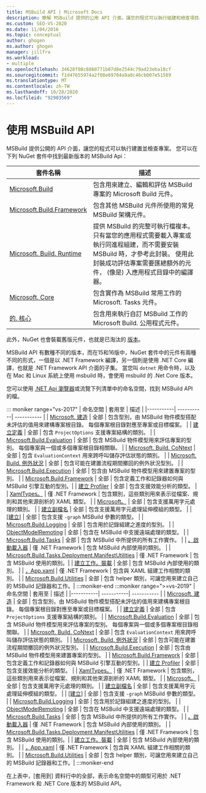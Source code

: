 ```yaml
---
title: MSBuild API | Microsoft Docs
description: 瞭解 MSBuild 提供的公用 API 介面，讓您的程式可以執行組建和檢查項目。
ms.custom: SEO-VS-2020
ms.date: 11/04/2016
ms.topic: conceptual
author: ghogen
ms.author: ghogen
manager: jillfra
ms.workload:
- multiple
ms.openlocfilehash: 34628f08c8860771b07d8e2544c79ad23eba18cf
ms.sourcegitcommit: f1d47655974a2f08e69704a9a0c46cb007e51589
ms.translationtype: MT
ms.contentlocale: zh-TW
ms.lasthandoff: 10/28/2020
ms.locfileid: "92903569"
---
```

# <a name="use-the-msbuild-api"></a>使用 MSBuild API

MSBuild 提供公開的 API 介面，讓您的程式可以執行建置並檢查專案。 您可以在下列 NuGet 套件中找到最新版本的 MSBuild Api：

| 套件名稱 | 描述 |
| ------------ | ----------- |
| [Microsoft.Build](https://www.nuget.org/packages/Microsoft.Build) | 包含用來建立、編輯和評估 MSBuild 專案的 Microsoft Build 元件。|
| [Microsoft.Build.Framework](https://www.nuget.org/packages/Microsoft.Build.Framework)| 包含其他 MSBuild 元件所使用的常見 MSBuild 架構元件。 |
| [Microsoft. Build. Runtime](https://www.nuget.org/packages/Microsoft.Build.Runtime) | 提供 MSBuild 的完整可執行檔複本。 只有當您的應用程式需要載入專案或執行同進程組建，而不需要安裝 MSBuild 時，才參考此封裝。 使用此封裝成功評估專案需要匯總額外的元件， (像是) 入應用程式目錄中的編譯器。 |
| [Microsoft. Core](https://www.nuget.org/packages/Microsoft.Build.Tasks.Core) | 包含實作為 MSBuild 常用工作的 Microsoft. Tasks 元件。 |
| [的. 核心](https://www.nuget.org/packages/Microsoft.Build.Utilities.Core) | 包含用來執行自訂 MSBuild 工作的 Microsoft Build. 公用程式元件。 |

此外，NuGet 也會裝載舊版元件，也就是已淘汰的 [版本](https://www.nuget.org/packages/Microsoft.Build.Engine)。

MSBuild API 有數種不同的版本，而在15和16版中，NuGet 套件中的元件有兩種不同的形式，一個是以 .NET Framework 編譯，另一個則是使用 .NET Core 編譯，也就是 .NET Framework API 介面的子集。  當您叫 `dotnet` 用命令時，以及在 Mac 和 Linux 系統上使用 msbuild 時，會使用 msbuild 的 .Net Core 版本。

您可以使用 [.NET Api 瀏覽器](/dotnet/api)或流覽下列清單中的命名空間，找到 MSBuild API 的檔。

::: moniker range="vs-2017"
| 命名空間 | 套用至 | 描述 |
|-----------| -----------| ----------- |
| [Microsoft. 建造](/dotnet/api/Microsoft.Build.Construction?view=msbuild-15&preserve-view=true) | 全部 |  包含型別，由 MSBuild 物件模型搭配未評估的值用來建構專案根目錄。 每個專案根目錄對應至專案或目標檔案。 |
| [建立定義](/dotnet/api/Microsoft.Build.Definition?view=msbuild-15&preserve-view=true) | 全部 | 包含 `ProjectOptions` 支援專案結構的類別。 |
| [Microsoft.Build.Evaluation](/dotnet/api/Microsoft.Build.Evaluation?view=msbuild-15&preserve-view=true) | 全部 | 包含 MSBuild 物件模型用來評估專案的型別。 每個專案與一個或多個專案根目錄相關聯。 |
| [Microsoft. Build. CoNtext](/dotnet/api/Microsoft.Build.Evaluation.Context?view=msbuild-15&preserve-view=true) | 全部 | 包含 `EvaluationContext` 用來跨呼叫儲存評估狀態的類別。 |
| [Microsoft. Build. 例外狀況](/dotnet/api/Microsoft.Build.Exceptions?view=msbuild-15&preserve-view=true) | 全部 | 包含可能在建置流程期間擲回的例外狀況型別。 |
| [Microsoft.Build.Execution](/dotnet/api/Microsoft.Build.Execution?view=msbuild-15&preserve-view=true) | 全部 | 包含由 MSBuild 物件模型用來建置專案的型別。 |
| [Microsoft.Build.Framework](/dotnet/api/Microsoft.Build.Framework?view=msbuild-15&preserve-view=true) | 全部 | 包含定義工作和記錄器如何與 MSBuild 引擎互動的型別。|
| [建立 Profiler](/dotnet/api/Microsoft.Build.Framework.Profiler?view=msbuild-15&preserve-view=true) | 全部 | 包含支援效能分析的類型。 |
| [XamlTypes。](/dotnet/api/Microsoft.Build.Framework.XamlTypes?view=msbuild-15&preserve-view=true) | 僅 .NET Framework | 包含類別，這些類別用來表示從檔案、規則和其他來源剖析的 XAML 類型。 |
| [Microsoft。](/dotnet/api/Microsoft.Build.Globbing?view=msbuild-15&preserve-view=true) | 全部 | 包含支援萬用字元處理的類別。 |
| [建立副檔名](/dotnet/api/Microsoft.Build.Globbing.Extensions?view=msbuild-15&preserve-view=true) | 全部 | 包含支援萬用字元處理延伸模組的類型。 |
| [[建立]](/dotnet/api/Microsoft.Build.Graph?view=msbuild-15&preserve-view=true) | 全部 | 包含支援 `-graph` MSBuild 參數的類型。 |
| [Microsoft.Build.Logging](/dotnet/api/Microsoft.Build.Logging?view=msbuild-15&preserve-view=true) | 全部 | 包含用於記錄組建之進度的型別。 |
| [ObjectModelRemoting](/dotnet/api/Microsoft.Build.ObjectModelRemoting?view=msbuild-15&preserve-view=true) | 全部 | 包含在 MSBuild 中支援遠端處理的類型。 |
| [Microsoft.Build.Tasks](/dotnet/api/Microsoft.Build.Tasks?view=msbuild-15&preserve-view=true) | 全部 | 包含 MSBuild 中所提供的所有工作實作。 |
| [。啟動載入器](/dotnet/api/Microsoft.Build.Tasks.Deployment.Bootstrapper?view=msbuild-15&preserve-view=true) | 僅 .NET Framework | 包含 MSBuild 內部使用的類別。 |
| [Microsoft.Build.Tasks.Deployment.ManifestUtilities](/dotnet/api/Microsoft.Build.Tasks.Deployment.ManifestUtilities?view=msbuild-15&preserve-view=true) | 僅 .NET Framework | 包含 MSBuild 使用的類別。|
| [建立工作。裝載](/dotnet/api/Microsoft.Build.Tasks.Hosting?view=msbuild-15&preserve-view=true) | 全部 | 包含 MSBuild 內部使用的類別。 |
| [，App.xaml](/dotnet/api/Microsoft.Build.Tasks.Xaml?view=msbuild-15&preserve-view=true) | 僅 .NET Framework | 包含與 XAML 組建工作相關的類別。 |
| [Microsoft.Build.Utilities](/dotnet/api/Microsoft.Build.Utilities?view=msbuild-15&preserve-view=true) | 全部 | 包含 helper 類別，可讓您用來建立自己的 MSBuild 記錄器和工作。|
:::moniker-end
:::moniker range=">=vs-2019"
| 命名空間 | 套用至 | 描述 |
|-----------| -----------| ----------- |
| [Microsoft. 建造](/dotnet/api/Microsoft.Build.Construction?view=msbuild-16&preserve-view=true) | 全部 |  包含型別，由 MSBuild 物件模型搭配未評估的值用來建構專案根目錄。 每個專案根目錄對應至專案或目標檔案。 |
| [建立定義](/dotnet/api/Microsoft.Build.Definition?view=msbuild-16&preserve-view=true) | 全部 | 包含 `ProjectOptions` 支援專案結構的類別。 |
| [Microsoft.Build.Evaluation](/dotnet/api/Microsoft.Build.Evaluation?view=msbuild-16&preserve-view=true) | 全部 | 包含 MSBuild 物件模型用來評估專案的型別。 每個專案與一個或多個專案根目錄相關聯。 |
| [Microsoft. Build. CoNtext](/dotnet/api/Microsoft.Build.Evaluation.Context?view=msbuild-16&preserve-view=true) | 全部 | 包含 `EvaluationContext` 用來跨呼叫儲存評估狀態的類別。 |
| [Microsoft. Build. 例外狀況](/dotnet/api/Microsoft.Build.Exceptions?view=msbuild-16&preserve-view=true) | 全部 | 包含可能在建置流程期間擲回的例外狀況型別。 |
| [Microsoft.Build.Execution](/dotnet/api/Microsoft.Build.Execution?view=msbuild-16&preserve-view=true) | 全部 | 包含由 MSBuild 物件模型用來建置專案的型別。 |
| [Microsoft.Build.Framework](/dotnet/api/Microsoft.Build.Framework?view=msbuild-16&preserve-view=true) | 全部 | 包含定義工作和記錄器如何與 MSBuild 引擎互動的型別。|
| [建立 Profiler](/dotnet/api/Microsoft.Build.Framework.Profiler?view=msbuild-16&preserve-view=true) | 全部 | 包含支援效能分析的類型。 |
| [XamlTypes。](/dotnet/api/Microsoft.Build.Framework.XamlTypes?view=msbuild-16&preserve-view=true) | 僅 .NET Framework | 包含類別，這些類別用來表示從檔案、規則和其他來源剖析的 XAML 類型。 |
| [Microsoft。](/dotnet/api/Microsoft.Build.Globbing?view=msbuild-16&preserve-view=true) | 全部 | 包含支援萬用字元處理的類別。 |
| [建立副檔名](/dotnet/api/Microsoft.Build.Globbing.Extensions?view=msbuild-16&preserve-view=true) | 全部 | 包含支援萬用字元處理延伸模組的類型。 |
| [[建立]](/dotnet/api/Microsoft.Build.Graph?view=msbuild-16&preserve-view=true) | 全部 | 包含支援 `-graph` MSBuild 參數的類型。 |
| [Microsoft.Build.Logging](/dotnet/api/Microsoft.Build.Logging?view=msbuild-16&preserve-view=true) | 全部 | 包含用於記錄組建之進度的型別。 |
| [ObjectModelRemoting](/dotnet/api/Microsoft.Build.ObjectModelRemoting?view=msbuild-16&preserve-view=true) | 全部 | 包含在 MSBuild 中支援遠端處理的類型。 |
| [Microsoft.Build.Tasks](/dotnet/api/Microsoft.Build.Tasks?view=msbuild-16&preserve-view=true) | 全部 | 包含 MSBuild 中所提供的所有工作實作。 |
| [。啟動載入器](/dotnet/api/Microsoft.Build.Tasks.Deployment.Bootstrapper?view=msbuild-16&preserve-view=true) | 僅 .NET Framework | 包含 MSBuild 內部使用的類別。 |
| [Microsoft.Build.Tasks.Deployment.ManifestUtilities](/dotnet/api/Microsoft.Build.Tasks.Deployment.ManifestUtilities?view=msbuild-16&preserve-view=true) | 僅 .NET Framework | 包含 MSBuild 使用的類別。|
| [建立工作。裝載](/dotnet/api/Microsoft.Build.Tasks.Hosting?view=msbuild-16&preserve-view=true) | 全部 | 包含 MSBuild 內部使用的類別。 |
| [，App.xaml](/dotnet/api/Microsoft.Build.Tasks.Xaml?view=msbuild-16&preserve-view=true) | 僅 .NET Framework | 包含與 XAML 組建工作相關的類別。 |
| [Microsoft.Build.Utilities](/dotnet/api/Microsoft.Build.Utilities?view=msbuild-16&preserve-view=true) | 全部 | 包含 helper 類別，可讓您用來建立自己的 MSBuild 記錄器和工作。|
:::moniker-end

在上表中，[套用到] 資料行中的全部，表示命名空間中的類型可用於 .NET Framework 和 .NET Core 版本的 MSBuild API。
